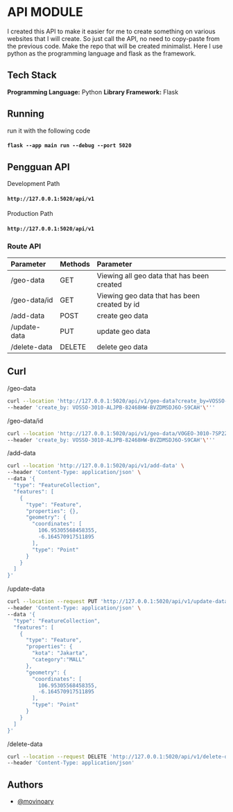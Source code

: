 # API MODULE

I created this API to make it easier for me to create something on various websites that I will create. So just call the API, no need to copy-paste from the previous code. Make the repo that will be created minimalist. Here I use python as the programming language and flask as the framework.

## Tech Stack

**Programming Language:** Python
**Library Framework:** Flask

## Running

run it with the following code

#### `flask --app main run --debug --port 5020`

## Pengguan API

Development Path

#### `http://127.0.0.1:5020/api/v1`

Production Path

#### `http://127.0.0.1:5020/api/v1`

### Route API

| Parameter    | Methods | Parameter                                    |
| :----------- | :------ | :------------------------------------------- |
| /geo-data    | GET     | Viewing all geo data that has been created   |
| /geo-data/id | GET     | Viewing geo data that has been created by id |
| /add-data    | POST    | create geo data                              |
| /update-data | PUT     | update geo data                              |
| /delete-data | DELETE  | delete geo data                              |

## Curl

/geo-data

```bash
curl --location 'http://127.0.0.1:5020/api/v1/geo-data?create_by=VOSSO-3010-ALJPB-82468HW-BVZDMSDJ6O-S9CAH' \
--header 'create_by: VOSSO-3010-ALJPB-82468HW-BVZDMSDJ6O-S9CAH'\'''
```

/geo-data/id

```bash
curl --location 'http://127.0.0.1:5020/api/v1/geo-data/VOGEO-3010-7SP2Z-8246FEQ-PT77V8LFRF-5J189' \
--header 'create_by: VOSSO-3010-ALJPB-82468HW-BVZDMSDJ6O-S9CAH'\'''
```

/add-data

```bash
curl --location 'http://127.0.0.1:5020/api/v1/add-data' \
--header 'Content-Type: application/json' \
--data '{
  "type": "FeatureCollection",
  "features": [
    {
      "type": "Feature",
      "properties": {},
      "geometry": {
        "coordinates": [
          106.95305568458355,
          -6.164570917511895
        ],
        "type": "Point"
      }
    }
  ]
}'
```

/update-data

```bash
curl --location --request PUT 'http://127.0.0.1:5020/api/v1/update-data/VOGEO-3010-7SP2Z-8246FEQ-PT77V8LFRF-5J189' \
--header 'Content-Type: application/json' \
--data '{
  "type": "FeatureCollection",
  "features": [
    {
      "type": "Feature",
      "properties": {
        "kota": "Jakarta",
        "category":"MALL"
      },
      "geometry": {
        "coordinates": [
          106.95305568458355,
          -6.164570917511895
        ],
        "type": "Point"
      }
    }
  ]
}'


```

/delete-data

```bash
curl --location --request DELETE 'http://127.0.0.1:5020/api/v1/delete-data/VOGEO-3010-7SP2Z-8246FEQ-PT77V8LFRF-5J189' \
--header 'Content-Type: application/json'
```

## Authors

- [@movinoary](https://github.com/movinoary?tab=repositories)
